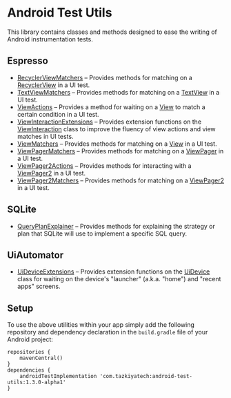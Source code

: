 # Android Test Utils

This library contains classes and methods designed to ease the writing of Android instrumentation tests.

## Espresso

* [RecyclerViewMatchers](library/src/main/java/com/tazkiyatech/utils/espresso/RecyclerViewMatchers.kt) – Provides methods for matching on a [RecyclerView](https://developer.android.com/reference/androidx/recyclerview/widget/RecyclerView) in a UI test.
* [TextViewMatchers](library/src/main/java/com/tazkiyatech/utils/espresso/TextViewMatchers.kt) – Provides methods for matching on a [TextView](https://developer.android.com/reference/android/widget/TextView) in a UI test.
* [ViewActions](library/src/main/java/com/tazkiyatech/utils/espresso/ViewActions.kt) – Provides a method for waiting on a [View](https://developer.android.com/reference/android/view/View) to match a certain condition in a UI test.
* [ViewInteractionExtensions](library/src/main/java/com/tazkiyatech/utils/espresso/ViewInteractionExtensions.kt) – Provides extension functions on the [ViewInteraction](https://developer.android.com/reference/androidx/test/espresso/ViewInteraction) class to improve the fluency of view actions and view matches in UI tests.
* [ViewMatchers](library/src/main/java/com/tazkiyatech/utils/espresso/ViewMatchers.kt) – Provides methods for matching on a [View](https://developer.android.com/reference/android/view/View) in a UI test.
* [ViewPagerMatchers](library/src/main/java/com/tazkiyatech/utils/espresso/ViewPagerMatchers.kt) – Provides methods for matching on a [ViewPager](https://developer.android.com/reference/androidx/viewpager/widget/ViewPager) in a UI test.
* [ViewPager2Actions](library/src/main/java/com/tazkiyatech/utils/espresso/ViewPager2Actions.java) – Provides methods for interacting with a [ViewPager2](https://developer.android.com/reference/androidx/viewpager2/widget/ViewPager2) in a UI test.
* [ViewPager2Matchers](library/src/main/java/com/tazkiyatech/utils/espresso/ViewPager2Matchers.kt) – Provides methods for matching on a [ViewPager2](https://developer.android.com/reference/androidx/viewpager2/widget/ViewPager2) in a UI test.

## SQLite

* [QueryPlanExplainer](library/src/main/java/com/tazkiyatech/utils/sqlite/QueryPlanExplainer.kt) – Provides methods for explaining the strategy or plan that SQLite will use to implement a specific SQL query.

## UiAutomator

* [UiDeviceExtensions](library/src/main/java/com/tazkiyatech/utils/uiautomator/UiDeviceExtensions.kt) – Provides extension functions on the [UiDevice](https://developer.android.com/reference/androidx/test/uiautomator/UiDevice) class for waiting on the device's "launcher" (a.k.a. "home") and "recent apps" screens.

## Setup

To use the above utilities within your app simply add the following repository and dependency declaration in the `build.gradle` file of your Android project:

    repositories {
        mavenCentral()
    }
    dependencies {
        androidTestImplementation 'com.tazkiyatech:android-test-utils:1.3.0-alpha1'
    }
